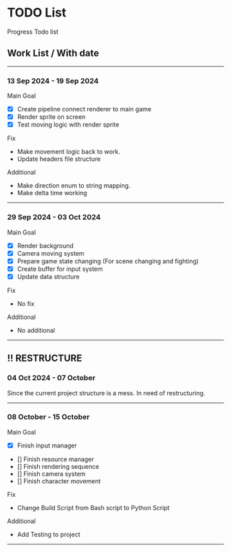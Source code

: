 # TODO List

Progress Todo list

## Work List / With date

---

### 13 Sep 2024 - 19 Sep 2024

Main Goal

- [x] Create pipeline connect renderer to main game
- [x] Render sprite on screen
- [x] Test moving logic with render sprite

Fix

- Make movement logic back to work.
- Update headers file structure

Additional

- Make direction enum to string mapping.
- Make delta time working

---

### 29 Sep 2024 - 03 Oct 2024

Main Goal

- [x] Render background
- [x] Camera moving system
- [x] Prepare game state changing (For scene changing and fighting)
- [x] Create buffer for input system
- [x] Update data structure

Fix

- No fix

Additional

- No additional

---

## !! RESTRUCTURE

### 04 Oct 2024 - 07 October

Since the current project structure is a mess. In need of restructuring.

---

### 08 October - 15 October

Main Goal

- [x] Finish input manager
- [] Finish resource manager
- [] Finish rendering sequence
- [] Finish camera system
- [] Finish character movement

Fix

- Change Build Script from Bash script to Python Script

Additional

- Add Testing to project

---
